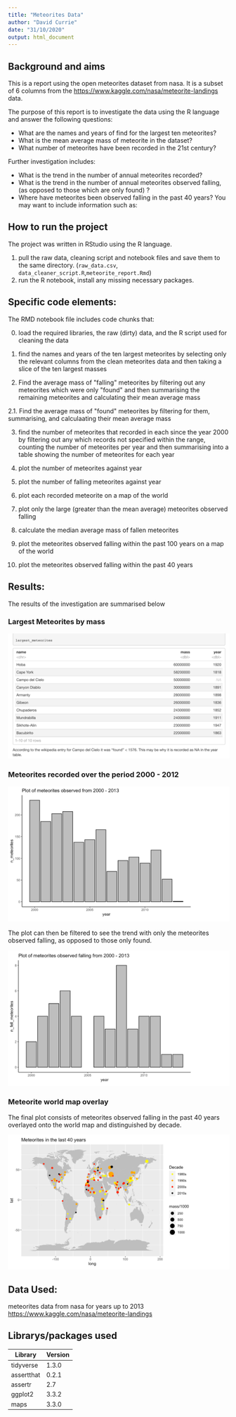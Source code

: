 ```yaml
---
title: "Meteorites Data"
author: "David Currie"
date: "31/10/2020"
output: html_document
---
```


## Background and aims

This is a report using the open meteorites dataset from nasa. It is a subset of
6 columns from the https://www.kaggle.com/nasa/meteorite-landings data.

The purpose of this report is to investigate the data using the R language and
answer the following questions:

* What are the names and years of find for the largest ten meteorites?
* What is the mean average mass of meteorite in the dataset?
* What number of meteorites have been recorded in the 21st century?

Further investigation includes:

* What is the trend in the number of annual meteorites recorded?
* What is the trend in the number of annual meteorites observed falling, (as
opposed to those which are only found) ?
* Where have meteorites been observed falling in the past 40 years?
You may want to include information such as:

## How to run the project

The project was written in RStudio using the R language.

1. pull the raw data, cleaning script and notebook files and save them to the
same directory. (`raw_data.csv`, `data_cleaner_script.R`,`meteorite_report.Rmd`)
2. run the R notebook, install any missing necessary packages.

## Specific code elements:

The RMD notebook file includes code chunks that:

0. load the required libraries, the raw (dirty) data, and the R script used for
cleaning the data

1. find the names and years of the ten largest meteorites by selecting only the
relevant columns from the clean meteorites data and then taking a slice of the
ten largest masses

2. Find the average mass of "falling" meteorites by filtering out any meteorites
which were only "found" and then summarising the remaining meteorites and
calculating their mean average mass

2.1. Find the average mass of "found" meteorites by filtering for them,
summarising, and calculaating their mean average mass

3. find the number of meteorites that recorded in each since the year 2000 by
filtering out any which records not specified within the range, counting the
number of meteorites per year and then summarising into a table showing the
number of meteorites for each year

4. plot the number of meteorites against year

5. plot the number of falling meteorites against year

6. plot each recorded meteorite on a map of the world

7. plot only the large (greater than the mean average) meteorites observed
falling

8. calculate the median average mass of fallen meteorites

9. plot the meteorites observed falling within the past 100 years on a map of
the world

10. plot the meteorites observed falling within the past 40 years

## Results:

The results of the investigation are summarised below

### Largest Meteorites by mass

![](images/table_of_large_mets.png)

### Meteorites recorded over the period 2000 - 2012

![Chart 1: Plot of meteorites recorded since 2000](images/recorded_mets_plot.png)

The plot can then be filtered to see the trend with only the meteorites
observed falling, as opposed to those only found.

![Chart 2: plot of only fallen meteorites](images/fallen_plot.png)

### Meteorite world map overlay

The final plot consists of meteorites observed falling in the past 40 years
overlayed onto the world map and distinguished by decade.

![Chart 3: World map with meteorite overlay](images/map_mets.png)



## Data Used:
meteorites data from nasa for years up to 2013
https://www.kaggle.com/nasa/meteorite-landings

## Librarys/packages used

| Library | Version |
| --------|---------|
|tidyverse|1.3.0|
|assertthat|0.2.1|
|assertr|2.7|
|ggplot2|3.3.2|
|maps|3.3.0|
